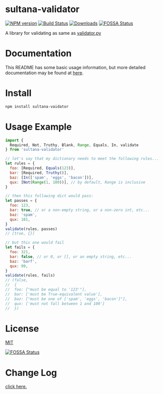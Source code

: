 # sultana-validator

[![NPM version][npm-image]][npm-url]
[![Build Status][travis-image]][travis-url]
[![Downloads][downloads-image]][npm-url]
[![FOSSA Status](https://app.fossa.io/api/projects/git%2Bgithub.com%2FSeasonley%2Fsultana-validator.svg?type=shield)](https://app.fossa.io/projects/git%2Bgithub.com%2FSeasonley%2Fsultana-validator?ref=badge_shield)

A library for validating as same as <a href="https://github.com/mansam/validator.py">validator.py</a>

# Documentation

This README has some basic usage information, but more detailed documentation may be found at <a href="https://github.com/Seasonley/validator.js/blob/master/doc/DOCMEnTATION">here</a>.

# Install

```bash
npm install sultana-vaidator
```

# Usage Example

```javascript
import {
  Required, Not, Truthy, Blank, Range, Equals, In, validate
} from 'sultana-validator'

// let's say that my dictionary needs to meet the following rules...
let rules = {
  foo: [Required, Equals(123)],
  bar: [Required, Truthy()],
  baz: [In(['spam', 'eggs', 'bacon'])],
  qux: [Not(Range(1, 100))], // by default, Range is inclusive
}

// then this following dict would pass:
let passes = {
  foo: 123,
  bar: true, // or a non-empty string, or a non-zero int, etc...
  baz: 'spam',
  qux: 101,
}
validate(rules, passes)
// [true, {}]

// but this one would fail
let fails = {
  foo: 321,
  bar: false, // or 0, or [], or an empty string, etc...
  baz: 'barf',
  qux: 99,
}
validate(rules, fails)
// (false,
//  {
//  foo: ["must be equal to '123'"],
//  bar: ['must be True-equivalent value'],
//  baz: ["must be one of ['spam', 'eggs', 'bacon']"],
//  qux: ['must not fall between 1 and 100']
//  })

```

# License

[MIT](https://github.com/Seasonley/validator.js/blob/master/LICENSE)


[![FOSSA Status](https://app.fossa.io/api/projects/git%2Bgithub.com%2FSeasonley%2Fsultana-validator.svg?type=large)](https://app.fossa.io/projects/git%2Bgithub.com%2FSeasonley%2Fsultana-validator?ref=badge_large)

# Change Log

<a href="https://github.com/Seasonley/validator.js/blob/master/doc/CHANGELOG.md">click here.</a>

[downloads-image]: http://img.shields.io/npm/dm/sultana-validator.svg
[npm-url]: https://npmjs.org/package/sultana-validator
[npm-image]: http://img.shields.io/npm/v/sultana-validator.svg

[travis-url]: https://travis-ci.org/Seasonley/validator.js
[travis-image]: http://img.shields.io/travis/Seasonley/validator.js.svg